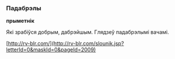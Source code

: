 ### Падабрэлы
**прыметнік**

Які зрабіўся добрым, дабрэйшым. Глядзеў падабрэлымі вачамі.

<a rel="author">[http://rv-blr.com/](http://rv-blr.com/slounik.jsp?letterId=0&maskId=0&pageId=2009)</a>
